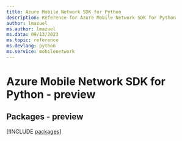 ```yaml
---
title: Azure Mobile Network SDK for Python
description: Reference for Azure Mobile Network SDK for Python
author: lmazuel
ms.author: lmazuel
ms.data: 09/13/2023
ms.topic: reference
ms.devlang: python
ms.service: mobilenetwork
---
```

# Azure Mobile Network SDK for Python - preview
## Packages - preview
[!INCLUDE [packages](mobile-network-index.md)]
